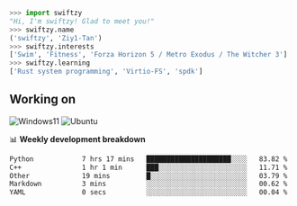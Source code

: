 ```python
>>> import swiftzy
"Hi, I'm swiftzy! Glad to meet you!"
>>> swiftzy.name
('swiftzy', 'Ziy1-Tan')
>>> swiftzy.interests
['Swim', 'Fitness', 'Forza Horizon 5 / Metro Exodus / The Witcher 3']
>>> swiftzy.learning
['Rust system programming', 'Virtio-FS', 'spdk']
```

## Working on

![Windows11](https://img.shields.io/badge/Windows%2011-00adef?style=flat-square&logo=windows&logoColor=ffffff)
![Ubuntu](https://img.shields.io/badge/Ubuntu%20(WSL)-dd4814?style=flat-square&logo=ubuntu&logoColor=ffffff)

📊 **Weekly development breakdown**
<!--START_SECTION:waka-->

```txt
Python            7 hrs 17 mins   █████████████████████░░░░   83.82 %
C++               1 hr 1 min      ███░░░░░░░░░░░░░░░░░░░░░░   11.71 %
Other             19 mins         █░░░░░░░░░░░░░░░░░░░░░░░░   03.79 %
Markdown          3 mins          ░░░░░░░░░░░░░░░░░░░░░░░░░   00.62 %
YAML              0 secs          ░░░░░░░░░░░░░░░░░░░░░░░░░   00.04 %
```

<!--END_SECTION:waka-->
